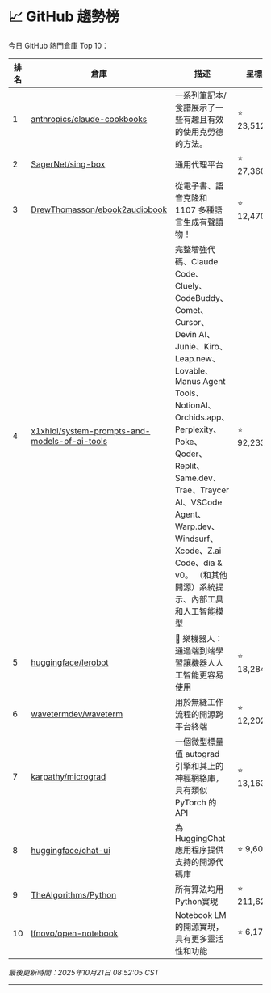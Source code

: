 # 📈 GitHub 趨勢榜

今日 GitHub 熱門倉庫 Top 10：

| 排名 | 倉庫 | 描述 | 星標 | 程式語言 |
|-----|------|------|------|----------|
| 1 | [anthropics/claude-cookbooks](https://github.com/anthropics/claude-cookbooks) | 一系列筆記本/食譜展示了一些有趣且有效的使用克勞德的方法。 | ⭐ 23,512 | Jupyter Notebook |
| 2 | [SagerNet/sing-box](https://github.com/SagerNet/sing-box) | 通用代理平台 | ⭐ 27,360 | Go |
| 3 | [DrewThomasson/ebook2audiobook](https://github.com/DrewThomasson/ebook2audiobook) | 從電子書、語音克隆和 1107 多種語言生成有聲讀物！ | ⭐ 12,470 | Python |
| 4 | [x1xhlol/system-prompts-and-models-of-ai-tools](https://github.com/x1xhlol/system-prompts-and-models-of-ai-tools) | 完整增強代碼、Claude Code、Cluely、CodeBuddy、Comet、Cursor、Devin AI、Junie、Kiro、Leap.new、Lovable、Manus Agent Tools、NotionAI、Orchids.app、Perplexity、Poke、Qoder、Replit、Same.dev、Trae、Traycer AI、VSCode Agent、Warp.dev、Windsurf、Xcode、Z.ai Code、dia & v0。 （和其他開源）系統提示、內部工具和人工智能模型 | ⭐ 92,233 | - |
| 5 | [huggingface/lerobot](https://github.com/huggingface/lerobot) | 🤗 樂機器人：通過端到端學習讓機器人人工智能更容易使用 | ⭐ 18,284 | Python |
| 6 | [wavetermdev/waveterm](https://github.com/wavetermdev/waveterm) | 用於無縫工作流程的開源跨平台終端 | ⭐ 12,202 | Go |
| 7 | [karpathy/micrograd](https://github.com/karpathy/micrograd) | 一個微型標量值 autograd 引擎和其上的神經網絡庫，具有類似 PyTorch 的 API | ⭐ 13,163 | Jupyter Notebook |
| 8 | [huggingface/chat-ui](https://github.com/huggingface/chat-ui) | 為 HuggingChat 應用程序提供支持的開源代碼庫 | ⭐ 9,600 | TypeScript |
| 9 | [TheAlgorithms/Python](https://github.com/TheAlgorithms/Python) | 所有算法均用Python實現 | ⭐ 211,626 | Python |
| 10 | [lfnovo/open-notebook](https://github.com/lfnovo/open-notebook) | Notebook LM 的開源實現，具有更多靈活性和功能 | ⭐ 6,173 | TypeScript |

*最後更新時間：2025年10月21日 08:52:05 CST*

---
